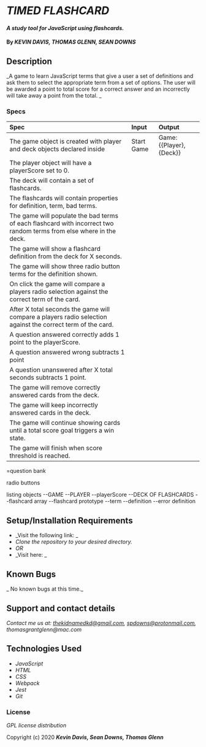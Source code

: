 # _TIMED FLASHCARD_

#### _A study tool for JavaScript using flashcards._

#### By _**KEVIN DAVIS, THOMAS GLENN, SEAN DOWNS**_

## Description

_A game to learn JavaScript terms that give a user a set of definitions and ask them to select the appropriate term from a set of options. The user will be awarded a point to total score for a correct answer and an incorrectly will take away a point from the total. _

### Specs
| Spec | Input | Output |
| :-------------     | :------------- | :------------- |
| The game object is created with player and deck objects declared inside | Start Game | Game:{{Player}, {Deck}} |
| The player object will have a playerScore set to 0. | | |
| The deck will contain a set of flashcards. | | |
| The flashcards will contain properties for definition, term, bad terms. | | |
| The game will populate the bad terms of each flashcard with incorrect two random terms from else where in the deck. | | |
| The game will show a flashcard definition from the deck for X seconds. | | |
| The game will show three radio button terms for the definition shown. | | |
| On click the game will compare a players radio selection against the correct term of the card. | | |
| After X total seconds the game will compare a players radio selection against the correct term of the card. | | | 
| A question answered correctly adds 1 point to the playerScore. | | |
| A question answered wrong subtracts 1 point | | |
| A question unanswered after X total seconds subtracts 1 point. | | |
| The game will remove correctly answered cards from the deck. | | |
| The game will keep incorrectly answered cards in the deck. | | |
| The game will continue showing cards until a total score goal triggers a win state. | | |
| The game will finish when score threshold is reached. | | |

=question bank


radio buttons

listing objects
--GAME
  --PLAYER
      --playerScore
  --DECK OF FLASHCARDS
    --flashcard array
    --flashcard prototype
      --term
      --definition
      --error definition

## Setup/Installation Requirements

* _Visit the following link: _
* _Clone the repository to your desired directory._
* _OR_
* _Visit here: _

## Known Bugs

_ No known bugs at this time._

## Support and contact details

_Contact me us at: thekidnamedkd@gmail.com, spdowns@protonmail.com, thomasgrantglenn@mac.com_

## Technologies Used

* _JavaScript_
* _HTML_
* _CSS_
* _Webpack_
* _Jest_
* _Git_

### License

*GPL license distribution*

Copyright (c) 2020 **_Kevin Davis, Sean Downs, Thomas Glenn_**
